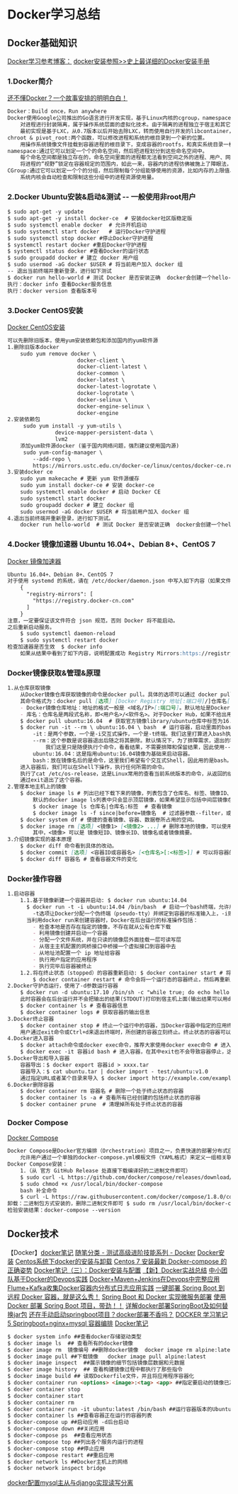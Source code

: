 # Docker学习总结

## Docker基础知识
[Docker学习参考博客：](https://www.funtl.com/zh/docs-docker/)
[docker安装参照>>史上最详细的Docker安装手册](https://www.cnblogs.com/zhizihuakai/p/12633724.html)
### 1.Docker简介
[还不懂Docker？一个故事安排的明明白白！](https://www.cnblogs.com/xuanyuan/p/14003524.html)
```markdown
Docker：Build once，Run anywhere
Docker使用Google公司推出的Go语言进行开发实现，基于Linux内核的cgroup，namespace，以及AUFS类的Union FS等技术，
    对进程进行封装隔离，属于操作系统层面的虚拟化技术。由于隔离的进程独立于宿主和其它的隔离的进程，因此也称其为容器。
    最初实现是基于LXC，从0.7版本以后开始去除LXC，转而使用自行开发的libcontainer，从1.11开始，则进一步演进为使用runC和containerd。
chroot & pivot_root:两个函数，可以修改进程和系统的根目录到一个新的位置。
    用操作系统镜像文件挂载到容器进程的根目录下，变成容器的rootfs，和真实系统目录一模一样，足可以以假乱真：“伪造”一个文件系统来欺骗容器中的进程。
namespace:通过它可以划定一个个的命名空间，然后把进程划分到这些命名空间中。
    每个命名空间都是独立存在的，命名空间里面的进程都无法看到空间之外的进程、用户、网络等等信息。
    将进程的“视野”锁定在容器规定的范围内，如此一来，容器内的进程彷佛被施上了障眼法，再也看不到外面的世界。
CGroup:通过它可以划定一个个的分组，然后限制每个分组能够使用的资源，比如内存的上限值、CPU的使用率、硬盘空间总量等等。
    系统内核会自动检查和限制这些分组中的进程资源使用量。
```
### 2.Docker Ubuntu安装&启动&测试  -- 一般使用非root用户
```markdown
$ sudo apt-get -y update
$ sudo apt-get -y install docker-ce  # 安装docker社区版稳定版
$ sudo systemctl enable docker  # 允许开机启动
$ sudo systemctl start docker   # 运行Docker守护进程
$ sudo systemctl stop docker #停止Docker守护进程
$ systemctl restart docker #重启Docker守护进程
$ systemctl status docker #查看Docker的运行状态
$ sudo groupadd docker # 建立 docker 用户组
$ sudo usermod -aG docker $USER # 将当前用户加入 docker 组
-- 退出当前终端并重新登录，进行如下测试
$ docker run hello-world # 测试 Docker 是否安装正确  docker会创建一个hello-world的镜像
执行：docker info 查看Docker服务信息
执行：docker version 查看版本号
```
### 3.Docker CentOS安装
[Docker CentOS安装](https://www.funtl.com/zh/docs-docker/CentOS-%E5%AE%89%E8%A3%85-Docker.html#%E4%BD%BF%E7%94%A8-yum-%E5%AE%89%E8%A3%85)
```markdown
可以先删除旧版本，使用yum安装依赖包和添加国内的yum软件源
1.删除旧版本docker
    sudo yum remove docker \
                      docker-client \
                      docker-client-latest \
                      docker-common \
                      docker-latest \
                      docker-latest-logrotate \
                      docker-logrotate \
                      docker-selinux \
                      docker-engine-selinux \
                      docker-engine
2.安装依赖包
     sudo yum install -y yum-utils \
               device-mapper-persistent-data \
               lvm2
    添加yum软件源docker (鉴于国内网络问题，强烈建议使用国内源)
     sudo yum-config-manager \
        --add-repo \
        https://mirrors.ustc.edu.cn/docker-ce/linux/centos/docker-ce.repo
3.安装docker ce
    sudo yum makecache # 更新 yum 软件源缓存
    sudo yum install docker-ce # 安装 docker-ce
    sudo systemctl enable docker # 启动 Docker CE
    sudo systemctl start docker
    sudo groupadd docker # 建立 docker 组
    sudo usermod -aG docker $USER # 将当前用户加入 docker 组
4.退出当前终端并重新登录，进行如下测试。
    docker run hello-world  # 测试 Docker 是否安装正确  docker会创建一个hello-world的镜像
```
### 4.Docker 镜像加速器 Ubuntu 16.04+、Debian 8+、CentOS 7 
[Docker 镜像加速器](https://www.funtl.com/zh/docs-docker/Docker-%E9%95%9C%E5%83%8F%E5%8A%A0%E9%80%9F%E5%99%A8.html#ubuntu-14-04%E3%80%81debian-7-wheezy)
```markdown
Ubuntu 16.04+、Debian 8+、CentOS 7 
对于使用 systemd 的系统，请在 /etc/docker/daemon.json 中写入如下内容（如果文件不存在请新建该文件）
    {
      "registry-mirrors": [
        "https://registry.docker-cn.com"
      ]
    }
注意，一定要保证该文件符合 json 规范，否则 Docker 将不能启动。
之后重新启动服务。
    $ sudo systemctl daemon-reload
    $ sudo systemctl restart docker
检查加速器是否生效  $ docker info
    如果从结果中看到了如下内容，说明配置成功 Registry Mirrors:https://registry.docker-cn.com/
```
### Docker镜像获取&管理&原理
```markdown
1.从仓库获取镜像
    从Docker镜像仓库获取镜像的命令是docker pull。具体的选项可以通过 docker pull --help 命令看到
    其命令格式为：docker pull [选项] [Docker Registry 地址[:端口号]/]仓库名[:标签]
    - Docker镜像仓库地址：地址的格式一般是 <域名/IP>[:端口号]。默认地址是Docker Hub。
    - 库名：仓库名是两段式名称，即<用户名>/<软件名>。对于Docker Hub，如果不给出用户名，则默认为library，也就是官方镜像。
    $ docker pull ubuntu:16.04  # 获取官方镜像library/ubuntu仓库中标签为16.04的镜像
    $ docker run -it --rm \ ubuntu:16.04 \ bash  # 运行容器，启动里面的bash并且进行交互式操作
        -it：是两个参数，一个是-i交互式操作，一个是-t终端。我们这里打算进入bash执行一些命令并查看返回结果，因此我们需要交互式终端。
        --rm：这个参数是说容器退出后随之将其删除。默认情况下，为了排障需求，退出的容器并不会立即删除，除非手动docker rm。
            我们这里只是随便执行个命令，看看结果，不需要排障和保留结果，因此使用--rm可以避免浪费空间。
        ubuntu:16.04：这是指用ubuntu:16.04镜像为基础来启动容器。
        bash：放在镜像名后的是命令，这里我们希望有个交互式Shell，因此用的是bash。
    进入容器后，我们可以在Shell下操作，执行任何所需的命令。
    执行了cat /etc/os-release，这是Linux常用的查看当前系统版本的命令，从返回的结果可以看到容器内是Ubuntu 16.04.4 LTS系统。
    通过exit退出了这个容器。
2.管理本地主机上的镜像
    $ docker image ls # 列出已经下载下来的镜像，列表包含了仓库名、标签、镜像ID、创建时间以及所占用的空间。
        默认的docker image ls列表中只会显示顶层镜像，如果希望显示包括中间层镜像在内的所有镜像的话，需要加-a参数。
        $ docker image ls 仓库名|仓库名:标签  # 查看镜像
        $ docker image ls -f since|before=镜像名  # 过滤器参数--filter，或者简写-f查找在该镜像之前或者之后创建的镜像
    $ docker system df # 便捷的查看镜像、容器、数据卷所占用的空间。
    $ docker image rm [选项] <镜像1> [<镜像2> ...] # 删除本地的镜像，可以使用docker image rm命令
        其中，<镜像> 可以是 镜像短ID、镜像长ID、镜像名或者镜像摘要。
3.介绍镜像实现的基本原理
    $ docker diff 命令看到具体的改动。
    $ docker commit [选项] <容器ID或容器名> [<仓库名>[:<标签>]] # 可以将容器的存储层保存下来成为镜像，尽量不要使用
    $ docker diff 容器名 # 查看容器文件的变化
```
### Docker操作容器
```markdown
1.启动容器
    1.1.基于镜像新建一个容器并启动: $ docker run ubuntu:14.04
      $ docker run -t -i ubuntu:14.04 /bin/bash  # 启动一个bash终端，允许用户进行交互。
        -t选项让Docker分配一个伪终端（pseudo-tty）并绑定到容器的标准输入上，-i则让容器的标准输入保持打开。
      当利用docker run来创建容器时，Docker在后台运行的标准操作包括：
        - 检查本地是否存在指定的镜像，不存在就从公有仓库下载
        - 利用镜像创建并启动一个容器
        - 分配一个文件系统，并在只读的镜像层外面挂载一层可读写层
        - 从宿主主机配置的网桥接口中桥接一个虚拟接口到容器中去
        - 从地址池配置一个 ip 地址给容器
        - 执行用户指定的应用程序
        - 执行完毕后容器被终止
    1.2.将在终止状态（stopped）的容器重新启动: $ docker container start # 将一个已经终止的容器启动运行
        $ docker container restart # 命令会将一个运行态的容器终止，然后再重新启动它。
2.Docker守护态运行，使用了-d参数运行容器
    $ docker run -d ubuntu:17.10 /bin/sh -c "while true; do echo hello world; sleep 1; done"
    此时容器会在后台运行并不会把输出的结果(STDOUT)打印到宿主机上面(输出结果可以用docker logs查看)。
    $ docker container ls # 查看容器信息
    $ docker container logs # 获取容器的输出信息
3.Docker终止容器
    $ docker container stop # 终止一个运行中的容器，当Docker容器中指定的应用终结时，容器也自动终止。
    用户通过exit命令或Ctrl+d来退出终端时，所创建的容器立刻终止。终止状态的容器可以用docker container ls -a命令看到。
4.Docker进入容器
    $ docker attach命令或docker exec命令，推荐大家使用docker exec命令 # 进入容器进行操作
    $ docker exec -it 容器id bash # 进入容器，在其中exit也不会导致容器停止，这就是为什么推荐大家使用docker exec的原因
5.Docker导出和导入容器
    容器导出：$ docker export 容器id > xxxx.tar
    容器导入：$ cat ubuntu.tar | docker import - test/ubuntu:v1.0
    通过指定URL或者某个目录来导入 $ docker import http://example.com/exampleimage.tgz example/imagerepo
6.Docker删除容器
    $ docker container rm 容器名 # 删除一个处于终止状态的容器
    $ docker container ls -a # 查看所有已经创建的包括终止状态的容器
    $ docker container prune  # 清理掉所有处于终止状态的容器
```
### Docker Compose
[Docker Compose](https://www.funtl.com/zh/docs-docker/%E4%BB%80%E4%B9%88%E6%98%AF-Docker-Compose.html)
```markdown
Docker Compose是Docker官方编排（Orchestration）项目之一，负责快速的部署分布式应用。 https://github.com/docker/compose
    允许用户通过一个单独的docker-compose.yml模板文件（YAML格式）来定义一组相关联的应用容器为一个项目（project）。
Docker Compose安装：
    1.（从 官方 GitHub Release 处直接下载编译好的二进制文件即可）
    $ sudo curl -L https://github.com/docker/compose/releases/download/1.17.1/docker-compose-`uname -s`-`uname -m` > /usr/local/bin/docker-compose
    $ sudo chmod +x /usr/local/bin/docker-compose
    bash 补全命令
    $ curl -L https://raw.githubusercontent.com/docker/compose/1.8.0/contrib/completion/bash/docker-compose > /etc/bash_completion.d/docker-compose
卸载：二进制包方式安装的，删除二进制文件即可 $ sudo rm /usr/local/bin/docker-compose
检验安装结果：docker-compose --version
```

## Docker技术
【Docker】[docker笔记](https://www.cnblogs.com/spec-dog/tag/docker/)
[随笔分类 - 测试高级进阶技能系列 - Docker](https://www.cnblogs.com/poloyy/category/1870863.html)
[Docker安装]( https://blog.csdn.net/laughing1997/article/details/84305615 ) 
[Centos系统下docker的安装与卸载]( https://blog.csdn.net/a527219336/article/details/50800181 )
[Centos 7 安装最新 Docker-compose 的正确姿势]( https://blog.csdn.net/cookily_liangzai/article/details/82496934 )
[Docker笔记（三）：Docker安装与配置](https://www.cnblogs.com/spec-dog/p/11194521.html)
[【新】Docker实战总结](https://www.cnblogs.com/leozhanggg/p/12039953.html) 
[中小团队基于Docker的Devops实践](https://www.cnblogs.com/37Y37/p/11216915.html)
[Docker+Maven+Jenkins在Devops中完整应用](https://www.cnblogs.com/pluto4596/p/11216825.html)
[Flume+Kafka收集Docker容器内分布式日志应用实践](https://www.cnblogs.com/wuxj/p/11261250.html)
[一键部署 Spring Boot 到远程 Docker 容器，就是这么秀！](https://www.cnblogs.com/lenve/p/11434074.html)
[Spring Boot 和 Docker 实现微服务部署](https://www.cnblogs.com/fengzheng/p/10329097.html)
[使用 Docker 部署 Spring Boot 项目，带劲！！](https://www.cnblogs.com/javastack/p/14034812.html)
[详解docker部署SpringBoot及如何替换jar包](https://www.cnblogs.com/toutou/p/docker_springboot.html)
[还在手动启动springboot项目？docker部署不香吗？](https://www.toutiao.com/i6843391272229536267)
[DOCKER 学习笔记5 Springboot+nginx+mysql 容器编排](https://www.cnblogs.com/ChromeT/p/12289177.html)
[Docker笔记](https://www.cnblogs.com/Hui4401/p/13758443.html)
```markdown
$ docker system info ##查看docker存储驱动类型
$ docker image ls  ## 查看所有的docker镜像
$ docker image rm  镜像编号 ##删除docker镜像  docker image rm alpine:latest
$ docker image pull ##下载镜像   docker image pull alpine:latest
$ docker image inspect  ##展示镜像的细节包括镜像层数据和元数据
$ docker image history  ## 查看构建镜像过程中都执行了那些指令
$ docker image build ## 读取Dockerfile文件，并且将应用程序容器化
$ docker container run <options> <image>:<tag> <app> ##指定要启动的镜像已及要运行的应用
$ docker container stop
$ docker container start
$ docker container rm
$ docker container run -it ubuntu:latest /bin/bash ##运行容器版本的Ubuntu Linux
$ docker container ls ##查看容器正在运行的容器列表
$ docker-compose up ##启动应用 -d后台启动
$ docker-compose down ##关闭应用
$ docker-compose ps  ##查看应用状态
$ docker-compose top ##列出各个服务内运行的进程
$ docker-compose stop ##停止应用
$ docker-compose restart ##重启应用
$ docker network ls ##Docker主机上的网络
$ docker network inspect bridge
```
[docker配置mysql主从与django实现读写分离](https://www.cnblogs.com/yscl/p/11992175.html)



